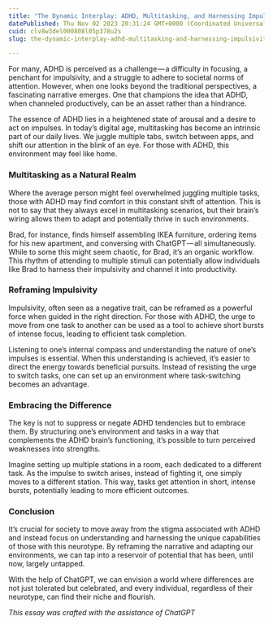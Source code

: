 ```yaml
---
title: "The Dynamic Interplay: ADHD, Multitasking, and Harnessing Impulsivity"
datePublished: Thu Nov 02 2023 20:31:24 GMT+0000 (Coordinated Universal Time)
cuid: clv8w3del000808l05p378u2s
slug: the-dynamic-interplay-adhd-multitasking-and-harnessing-impulsivity-8701b8517057

---
```


For many, ADHD is perceived as a challenge — a difficulty in focusing, a penchant for impulsivity, and a struggle to adhere to societal norms of attention. However, when one looks beyond the traditional perspectives, a fascinating narrative emerges. One that champions the idea that ADHD, when channeled productively, can be an asset rather than a hindrance.

The essence of ADHD lies in a heightened state of arousal and a desire to act on impulses. In today’s digital age, multitasking has become an intrinsic part of our daily lives. We juggle multiple tabs, switch between apps, and shift our attention in the blink of an eye. For those with ADHD, this environment may feel like home.

### Multitasking as a Natural Realm

Where the average person might feel overwhelmed juggling multiple tasks, those with ADHD may find comfort in this constant shift of attention. This is not to say that they always excel in multitasking scenarios, but their brain’s wiring allows them to adapt and potentially thrive in such environments.

Brad, for instance, finds himself assembling IKEA furniture, ordering items for his new apartment, and conversing with ChatGPT — all simultaneously. While to some this might seem chaotic, for Brad, it’s an organic workflow. This rhythm of attending to multiple stimuli can potentially allow individuals like Brad to harness their impulsivity and channel it into productivity.

### Reframing Impulsivity

Impulsivity, often seen as a negative trait, can be reframed as a powerful force when guided in the right direction. For those with ADHD, the urge to move from one task to another can be used as a tool to achieve short bursts of intense focus, leading to efficient task completion.

Listening to one’s internal compass and understanding the nature of one’s impulses is essential. When this understanding is achieved, it’s easier to direct the energy towards beneficial pursuits. Instead of resisting the urge to switch tasks, one can set up an environment where task-switching becomes an advantage.

### Embracing the Difference

The key is not to suppress or negate ADHD tendencies but to embrace them. By structuring one’s environment and tasks in a way that complements the ADHD brain’s functioning, it’s possible to turn perceived weaknesses into strengths.

Imagine setting up multiple stations in a room, each dedicated to a different task. As the impulse to switch arises, instead of fighting it, one simply moves to a different station. This way, tasks get attention in short, intense bursts, potentially leading to more efficient outcomes.

### Conclusion

It’s crucial for society to move away from the stigma associated with ADHD and instead focus on understanding and harnessing the unique capabilities of those with this neurotype. By reframing the narrative and adapting our environments, we can tap into a reservoir of potential that has been, until now, largely untapped.

With the help of ChatGPT, we can envision a world where differences are not just tolerated but celebrated, and every individual, regardless of their neurotype, can find their niche and flourish.

*This essay was crafted with the assistance of ChatGPT*